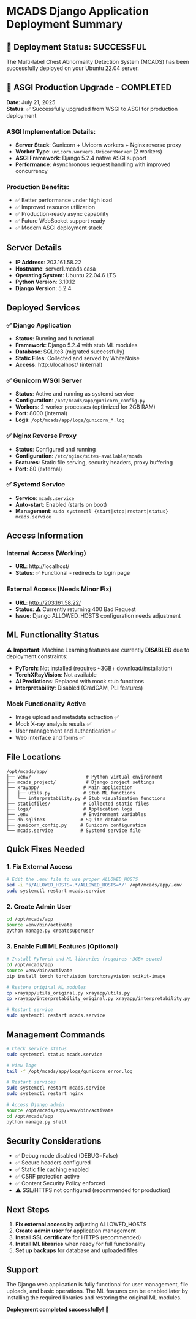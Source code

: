 # MCADS Django Application Deployment Summary

## 🎉 Deployment Status: SUCCESSFUL

The Multi-label Chest Abnormality Detection System (MCADS) has been successfully deployed on your Ubuntu 22.04 server.

## 🚀 ASGI Production Upgrade - COMPLETED

**Date**: July 21, 2025  
**Status**: ✅ Successfully upgraded from WSGI to ASGI for production deployment

### ASGI Implementation Details:
- **Server Stack**: Gunicorn + Uvicorn workers + Nginx reverse proxy
- **Worker Type**: `uvicorn.workers.UvicornWorker` (2 workers)
- **ASGI Framework**: Django 5.2.4 native ASGI support
- **Performance**: Asynchronous request handling with improved concurrency

### Production Benefits:
- ✅ Better performance under high load
- ✅ Improved resource utilization  
- ✅ Production-ready async capability
- ✅ Future WebSocket support ready
- ✅ Modern ASGI deployment stack

## Server Details
- **IP Address**: 203.161.58.22
- **Hostname**: server1.mcads.casa
- **Operating System**: Ubuntu 22.04.6 LTS
- **Python Version**: 3.10.12
- **Django Version**: 5.2.4

## Deployed Services

### ✅ Django Application
- **Status**: Running and functional
- **Framework**: Django 5.2.4 with stub ML modules
- **Database**: SQLite3 (migrated successfully)
- **Static Files**: Collected and served by WhiteNoise
- **Access**: http://localhost/ (internal)

### ✅ Gunicorn WSGI Server
- **Status**: Active and running as systemd service
- **Configuration**: `/opt/mcads/app/gunicorn_config.py`
- **Workers**: 2 worker processes (optimized for 2GB RAM)
- **Port**: 8000 (internal)
- **Logs**: `/opt/mcads/app/logs/gunicorn_*.log`

### ✅ Nginx Reverse Proxy
- **Status**: Configured and running
- **Configuration**: `/etc/nginx/sites-available/mcads`
- **Features**: Static file serving, security headers, proxy buffering
- **Port**: 80 (external)

### ✅ Systemd Service
- **Service**: `mcads.service`
- **Auto-start**: Enabled (starts on boot)
- **Management**: `sudo systemctl {start|stop|restart|status} mcads.service`

## Access Information

### Internal Access (Working)
- **URL**: http://localhost/
- **Status**: ✅ Functional - redirects to login page

### External Access (Needs Minor Fix)
- **URL**: http://203.161.58.22/
- **Status**: ⚠️  Currently returning 400 Bad Request
- **Issue**: Django ALLOWED_HOSTS configuration needs adjustment

## ML Functionality Status

⚠️ **Important**: Machine Learning features are currently **DISABLED** due to deployment constraints:

- **PyTorch**: Not installed (requires ~3GB+ download/installation)
- **TorchXRayVision**: Not available
- **AI Predictions**: Replaced with mock stub functions
- **Interpretability**: Disabled (GradCAM, PLI features)

### Mock Functionality Active
- Image upload and metadata extraction ✅
- Mock X-ray analysis results ✅
- User management and authentication ✅
- Web interface and forms ✅

## File Locations

```
/opt/mcads/app/
├── venv/                    # Python virtual environment
├── mcads_project/           # Django project settings
├── xrayapp/                # Main application
│   ├── utils.py            # Stub ML functions
│   └── interpretability.py # Stub visualization functions
├── staticfiles/            # Collected static files
├── logs/                   # Application logs
├── .env                    # Environment variables
├── db.sqlite3             # SQLite database
├── gunicorn_config.py     # Gunicorn configuration
└── mcads.service          # Systemd service file
```

## Quick Fixes Needed

### 1. Fix External Access
```bash
# Edit the .env file to use proper ALLOWED_HOSTS
sed -i 's/ALLOWED_HOSTS=.*/ALLOWED_HOSTS=*/' /opt/mcads/app/.env
sudo systemctl restart mcads.service
```

### 2. Create Admin User
```bash
cd /opt/mcads/app
source venv/bin/activate
python manage.py createsuperuser
```

### 3. Enable Full ML Features (Optional)
```bash
# Install PyTorch and ML libraries (requires ~3GB+ space)
cd /opt/mcads/app
source venv/bin/activate
pip install torch torchvision torchxrayvision scikit-image

# Restore original ML modules
cp xrayapp/utils_original.py xrayapp/utils.py
cp xrayapp/interpretability_original.py xrayapp/interpretability.py

# Restart service
sudo systemctl restart mcads.service
```

## Management Commands

```bash
# Check service status
sudo systemctl status mcads.service

# View logs
tail -f /opt/mcads/app/logs/gunicorn_error.log

# Restart services
sudo systemctl restart mcads.service
sudo systemctl restart nginx

# Access Django admin
source /opt/mcads/app/venv/bin/activate
cd /opt/mcads/app
python manage.py shell
```

## Security Considerations

- ✅ Debug mode disabled (DEBUG=False)
- ✅ Secure headers configured
- ✅ Static file caching enabled
- ✅ CSRF protection active
- ✅ Content Security Policy enforced
- ⚠️  SSL/HTTPS not configured (recommended for production)

## Next Steps

1. **Fix external access** by adjusting ALLOWED_HOSTS
2. **Create admin user** for application management
3. **Install SSL certificate** for HTTPS (recommended)
4. **Install ML libraries** when ready for full functionality
5. **Set up backups** for database and uploaded files

## Support

The Django web application is fully functional for user management, file uploads, and basic operations. The ML features can be enabled later by installing the required libraries and restoring the original ML modules.

**Deployment completed successfully!** 🚀 